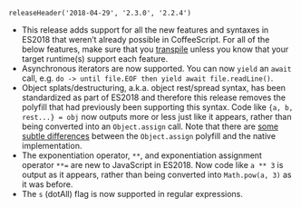 ```
releaseHeader('2018-04-29', '2.3.0', '2.2.4')
```

*   This release adds support for all the new features and syntaxes in ES2018 that weren’t already possible in CoffeeScript. For all of the below features, make sure that you [transpile](#transpilation) unless you know that your target runtime(s) support each feature.
*   Asynchronous iterators are now supported. You can now `yield` an `await` call, e.g. `do -> until file.EOF then yield await file.readLine()`.
*   Object splats/destructuring, a.k.a. object rest/spread syntax, has been standardized as part of ES2018 and therefore this release removes the polyfill that had previously been supporting this syntax. Code like `{a, b, rest...} = obj` now outputs more or less just like it appears, rather than being converted into an `Object.assign` call. Note that there are [some subtle differences](https://developers.google.com/web/updates/2017/06/object-rest-spread) between the `Object.assign` polyfill and the native implementation.
*   The exponentiation operator, `**`, and exponentiation assignment operator `**=` are new to JavaScript in ES2018. Now code like `a ** 3` is output as it appears, rather than being converted into `Math.pow(a, 3)` as it was before.
*   The `s` (dotAll) flag is now supported in regular expressions.
